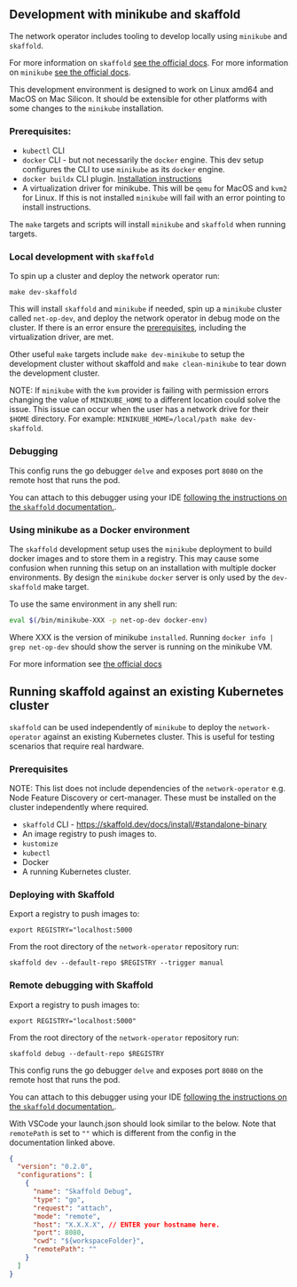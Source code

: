 ## Development with minikube and skaffold

The network operator includes tooling to develop locally using `minikube` and `skaffold`.

For more information on `skaffold` [see the official docs](https://skaffold.dev/).
For more information on `minikube` [see the official docs](https://minikube.sigs.k8s.io/docs/).

This development environment is designed to work on Linux amd64 and MacOS on Mac Silicon. It should be extensible for other platforms with some changes to the `minikube` installation.

### Prerequisites:
- `kubectl` CLI
- `docker` CLI - but not necessarily the `docker` engine. This dev setup configures the CLI to use `minikube` as its `docker` engine.
- `docker buildx` CLI plugin. [Installation instructions](https://github.com/docker/buildx?tab=readme-ov-file#manual-download)
- A virtualization driver for minikube. This will be `qemu` for MacOS and `kvm2` for Linux. If this is not installed `minikube` will fail with an error pointing to install instructions.

The `make` targets and scripts will install `minikube` and `skaffold` when running targets.

### Local development with `skaffold`

To spin up a cluster and deploy the network operator run:

`make dev-skaffold`

This will install `skaffold` and `minikube` if needed, spin up a `minikube` cluster called `net-op-dev`, and deploy the network operator in debug mode on the cluster. If there is an error ensure the [prerequisites](#prerequisites), including the virtualization driver, are met.

Other useful `make` targets include `make dev-minikube` to setup the development cluster without skaffold and `make clean-minikube` to tear down the development cluster.

NOTE: If `minikube` with the `kvm` provider is failing with permission errors changing the value of `MINIKUBE_HOME` to a different location could solve the issue. This issue can occur when the user has a network drive for their `$HOME` directory. For example: `MINIKUBE_HOME=/local/path make dev-skaffold`.

### Debugging
This config runs the go debugger `delve` and exposes port `8080` on the remote host that runs the pod.

You can attach to this debugger using your IDE [following the instructions on the `skaffold` documentation.](https://skaffold.dev/docs/workflows/debug/#detailed-debugger-configuration-and-setup).

### Using minikube as a Docker environment

The `skaffold` development setup uses the `minikube` deployment to build docker images and to store them in a registry. This may cause some confusion when running this setup on an installation with multiple docker environments. By design the `minikube` `docker` server is only used by the `dev-skaffold` make target. 

To use the same environment in any shell run:
```bash
eval $(/bin/minikube-XXX -p net-op-dev docker-env)
```
Where XXX is the version of minikube `installed`. Running `docker info | grep net-op-dev` should show the server is running on the minikube VM.

For more information see [the official docs](https://minikube.sigs.k8s.io/docs/tutorials/docker_desktop_replacement/)

## Running skaffold against an existing Kubernetes cluster

`skaffold` can be used independently of `minikube` to deploy the `network-operator` against an existing Kubernetes cluster. This is useful for testing scenarios that require real hardware.

### Prerequisites
NOTE: This list does not include dependencies of the `network-operator` e.g. Node Feature Discovery or cert-manager. These must be installed on the cluster independently where required.

- `skaffold` CLI - https://skaffold.dev/docs/install/#standalone-binary
- An image registry to push images to.
- `kustomize`
- `kubectl`
- Docker
- A running Kubernetes cluster.

### Deploying with Skaffold

Export a registry to push images to:

`export REGISTRY="localhost:5000`

From the root directory of the `network-operator` repository run:

`skaffold dev --default-repo $REGISTRY --trigger manual`

### Remote debugging with Skaffold

Export a registry to push images to:

`export REGISTRY="localhost:5000"`

From the root directory of the `network-operator` repository run:

`skaffold debug --default-repo $REGISTRY`

This config runs the go debugger `delve` and exposes port `8080` on the remote host that runs the pod.

You can attach to this debugger using your IDE [following the instructions on the `skaffold` documentation.](https://skaffold.dev/docs/workflows/debug/#detailed-debugger-configuration-and-setup). 

With VSCode your launch.json should look similar to the below. Note that `remotePath` is set to `""` which is different from the config in the documentation linked above.
```json
{
  "version": "0.2.0",
  "configurations": [
    {
      "name": "Skaffold Debug",
      "type": "go",
      "request": "attach",
      "mode": "remote",
      "host": "X.X.X.X", // ENTER your hostname here.
      "port": 8080,
      "cwd": "${workspaceFolder}",
      "remotePath": ""
    }
  ]
}
```
